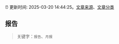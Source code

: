 :alarm_clock: 更新时间: 2025-03-20 14:44:25。[文章来源](/README.md)、[文章分类](/TAGS.md)

## 报告


> 关键字：`报告`、`月报`



